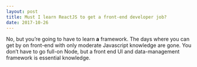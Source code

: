 ```yaml
---
layout: post
title: Must I learn ReactJS to get a front-end developer job?
date: 2017-10-26
---
```


<p>No, but you’re going to have to learn <b>a</b> framework. The days where you can get by on front-end with only moderate Javascript knowledge are gone. You don’t have to go full-on Node, but a front end UI and data-management framework is essential knowledge.</p>
